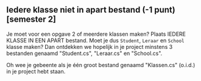 ##	Iedere klasse niet in apart bestand (-1 punt) [semester 2]

Je moet voor een opgave 2 of meerdere klassen maken? Plaats IEDERE KLASSE IN EEN APART bestand.
Moet je dus ``Student``, ``Leraar`` en ``School`` klasse maken? Dan ontdekken we hopelijk in je project minstens 3 bestanden genaamd "Student.cs", "Leraar.cs" en "School.cs".

Oh wee je gebeente als je één groot bestand genaamd "Klassen.cs" (o.i.d.) in je project hebt staan.
